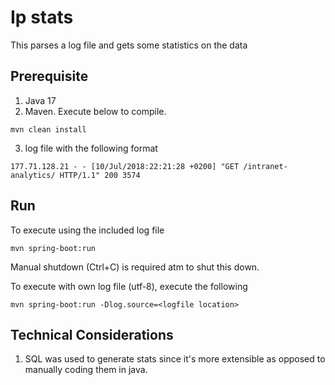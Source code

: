 # Ip stats
This parses a log file and gets some statistics on the data

## Prerequisite
1. Java 17
2. Maven. Execute below to compile.
```shell
mvn clean install
```
3. log file with the following format
```shell
177.71.128.21 - - [10/Jul/2018:22:21:28 +0200] "GET /intranet-analytics/ HTTP/1.1" 200 3574
```

## Run
To execute using the included log file
```shell
mvn spring-boot:run
```
Manual shutdown (Ctrl+C) is required atm to shut this down.


To execute with own log file (utf-8), execute the following
```shell
mvn spring-boot:run -Dlog.source=<logfile location>
```

## Technical Considerations
1. SQL was used to generate stats since it's more extensible as opposed to manually coding them in java.


